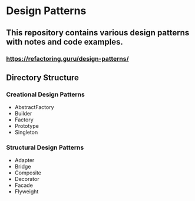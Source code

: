 # Design Patterns
## This repository contains various design patterns with notes and code examples.
### https://refactoring.guru/design-patterns/

## Directory Structure
### Creational Design Patterns

- AbstractFactory
- Builder
- Factory
- Prototype
- Singleton

### Structural Design Patterns

- Adapter
- Bridge
- Composite
- Decorator
- Facade
- Flyweight